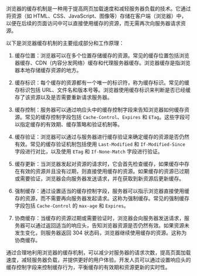 浏览器的缓存机制是一种用于提高网页加载速度和减轻服务器负载的技术。它通过将资源（如 HTML、CSS、JavaScript、图像等）存储在客户端（浏览器）中，以便在后续的页面访问中可以直接使用缓存的资源，而无需再次向服务器请求资源。

以下是浏览器缓存机制的主要组成部分和工作原理：

1. 缓存位置：浏览器可以在多个位置存储缓存的资源。常见的缓存位置包括浏览器缓存、CDN（内容分发网络）缓存和代理服务器缓存。浏览器缓存是指浏览器本地存储缓存资源的地方。

2. 缓存标识：每个缓存的资源都有一个唯一的标识符，称为缓存标识。常见的缓存标识包括 URL、文件名和版本号等。浏览器使用缓存标识来判断是否已经缓存了该资源以及是否需要重新请求服务器。

3. 缓存控制：服务器可以通过响应头中的缓存控制字段来告知浏览器如何缓存资源。常见的缓存控制字段包括 `Cache-Control`、`Expires` 和 `ETag`。这些字段可以指定缓存的有效期、缓存策略和验证机制等。

4. 缓存验证：浏览器可以通过与服务器进行缓存验证来确定缓存的资源是否仍然有效。常见的缓存验证机制包括使用 `Last-Modified` 和 `If-Modified-Since` 字段进行对比，以及使用 `ETag` 和 `If-None-Match` 字段进行验证。

5. 缓存更新：当浏览器发起对资源的请求时，它会首先检查缓存，如果缓存中存在有效的资源并且没有过期，则直接使用缓存的资源。如果缓存的资源已过期或需要验证，浏览器会向服务器发送请求，并在获取到新资源后更新缓存。

6. 强制缓存：通过设置适当的缓存控制字段，服务器可以指示浏览器直接使用缓存的资源，而不需要再向服务器发起请求。这称为强制缓存。常见的强制缓存字段包括 `Cache-Control` 的 `max-age` 和 `Expires`。

7. 协商缓存：当缓存的资源过期或需要验证时，浏览器会向服务器发送请求，服务器可以通过返回适当的响应头，告知浏览器资源是否仍然有效。如果资源未发生变化，则服务器返回 304 状态码，浏览器继续使用缓存的资源。这称为协商缓存。

通过合理地利用浏览器的缓存机制，可以减少对服务器的请求次数，提高页面加载速度，减轻服务器负载，并提供更好的用户体验。开发人员可以通过设置响应头的缓存控制字段来控制缓存行为，平衡缓存的有效期和资源更新的实时性。